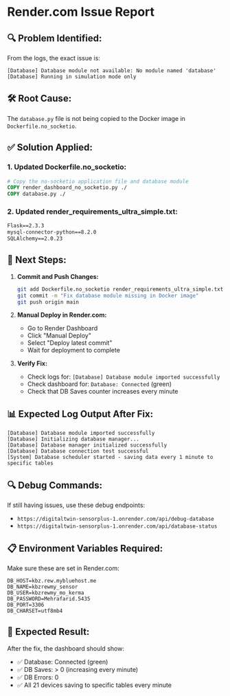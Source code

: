 # Render.com Issue Report

## 🔍 **Problem Identified:**

From the logs, the exact issue is:
```
[Database] Database module not available: No module named 'database'
[Database] Running in simulation mode only
```

## 🛠️ **Root Cause:**
The `database.py` file is not being copied to the Docker image in `Dockerfile.no_socketio`.

## ✅ **Solution Applied:**

### 1. **Updated Dockerfile.no_socketio:**
```dockerfile
# Copy the no-socketio application file and database module
COPY render_dashboard_no_socketio.py ./
COPY database.py ./
```

### 2. **Updated render_requirements_ultra_simple.txt:**
```txt
Flask==2.3.3
mysql-connector-python==8.2.0
SQLAlchemy==2.0.23
```

## 🚀 **Next Steps:**

1. **Commit and Push Changes:**
   ```bash
   git add Dockerfile.no_socketio render_requirements_ultra_simple.txt
   git commit -m "Fix database module missing in Docker image"
   git push origin main
   ```

2. **Manual Deploy in Render.com:**
   - Go to Render Dashboard
   - Click "Manual Deploy"
   - Select "Deploy latest commit"
   - Wait for deployment to complete

3. **Verify Fix:**
   - Check logs for: `[Database] Database module imported successfully`
   - Check dashboard for: `Database: Connected` (green)
   - Check that DB Saves counter increases every minute

## 📊 **Expected Log Output After Fix:**
```
[Database] Database module imported successfully
[Database] Initializing database manager...
[Database] Database manager initialized successfully
[Database] Database connection test successful
[System] Database scheduler started - saving data every 1 minute to specific tables
```

## 🔍 **Debug Commands:**

If still having issues, use these debug endpoints:
- `https://digitaltwin-sensorplus-1.onrender.com/api/debug-database`
- `https://digitaltwin-sensorplus-1.onrender.com/api/database-status`

## 📋 **Environment Variables Required:**
Make sure these are set in Render.com:
```
DB_HOST=kbz.rew.mybluehost.me
DB_NAME=kbzrewmy_sensor
DB_USER=kbzrewmy_mo_kerma
DB_PASSWORD=Mehrafarid.5435
DB_PORT=3306
DB_CHARSET=utf8mb4
```

## 🎯 **Expected Result:**
After the fix, the dashboard should show:
- ✅ Database: Connected (green)
- ✅ DB Saves: > 0 (increasing every minute)
- ✅ DB Errors: 0
- ✅ All 21 devices saving to specific tables every minute
